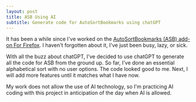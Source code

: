 ```yaml
---
layout: post
title: ASB Using AI
subtitle: Generate code for AutoSortBookmarks using chatGPT
---
```


It has been a while since I've worked on the [AutoSortBookmarks (ASB) add-on For Firefox](https://github.com/eric-bixby/auto-sort-bookmarks-webext).
I haven't forgotten about it, I've just been busy, lazy, or sick.

With all the buzz about chatGPT, I've decided to use chatGPT to generate all the code for ASB from the ground up.
So far, I've done an essential alphabetical sort with no user options.  The code looked good to me.
Next, I will add more features until it matches what I have now.

My work does not allow the use of AI technology, so I'm practicing AI coding with this project in anticipation of
the day when AI is allowed.
